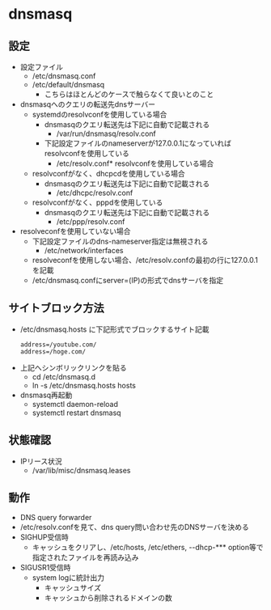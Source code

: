 # dnsmasq

## 設定

* 設定ファイル
  * /etc/dnsmasq.conf
  * /etc/default/dnsmasq
    * こちらはほとんどのケースで触らなくて良いとのこと
* dnsmasqへのクエリの転送先dnsサーバー
  * systemdのresolvconfを使用している場合
    * dnsmasqのクエリ転送先は下記に自動で記載される
      * /var/run/dnsmasq/resolv.conf
    * 下記設定ファイルのnameserverが127.0.0.1になっていればresolvconfを使用している
        * /etc/resolv.conf* resolvconfを使用している場合
  * resolvconfがなく、dhcpcdを使用している場合
    * dnsmasqのクエリ転送先は下記に自動で記載される
      * /etc/dhcpc/resolv.conf
  * resolvconfがなく、pppdを使用している
    * dnsmasqのクエリ転送先は下記に自動で記載される
      * /etc/ppp/resolv.conf
* resolveconfを使用していない場合
  * 下記設定ファイルのdns-nameserver指定は無視される
    * /etc/network/interfaces
  * resolveconfを使用しない場合、/etc/resolv.confの最初の行に127.0.0.1を記載
  * /etc/dnsmasq.confにserver=(IP)の形式でdnsサーバを指定

## サイトブロック方法

* /etc/dnsmasq.hosts に下記形式でブロックするサイト記載
  ```
  address=/youtube.com/
  address=/hoge.com/
  ```
* 上記へシンボリックリンクを貼る
  * cd /etc/dnsmasq.d
  * ln -s /etc/dnsmasq.hosts hosts
* dnsmasq再起動
  * systemctl daemon-reload
  * systemctl restart dnsmasq

## 状態確認

* IPリース状況
  * /var/lib/misc/dnsmasq.leases

## 動作

* DNS query forwarder
* /etc/resolv.confを見て、dns query問い合わせ先のDNSサーバを決める
* SIGHUP受信時
  * キャッシュをクリアし、/etc/hosts, /etc/ethers, --dhcp-*** option等で指定されたファイルを再読み込み
* SIGUSR1受信時
  * system logに統計出力
    * キャッシュサイズ
    * キャッシュから削除されるドメインの数